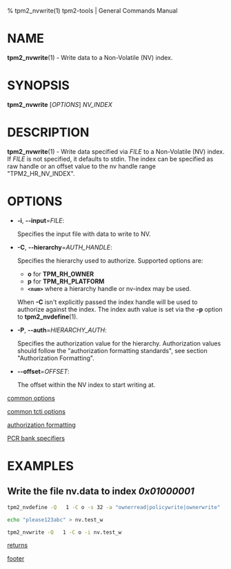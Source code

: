 % tpm2_nvwrite(1) tpm2-tools | General Commands Manual

# NAME

**tpm2_nvwrite**(1) - Write data to a Non-Volatile (NV) index.

# SYNOPSIS

**tpm2_nvwrite** [*OPTIONS*] _NV\_INDEX_

# DESCRIPTION

**tpm2_nvwrite**(1) - Write data specified via _FILE_ to a Non-Volatile (NV) index.
If _FILE_ is not specified, it defaults to stdin. The index can be specified as
raw handle or an offset value to the nv handle range "TPM2_HR_NV_INDEX".

# OPTIONS

  * **-i**, **\--input**=_FILE_:

    Specifies the input file with data to write to NV.

  * **-C**, **\--hierarchy**=_AUTH_HANDLE_:

    Specifies the hierarchy used to authorize.
    Supported options are:
      * **o** for **TPM_RH_OWNER**
      * **p** for **TPM_RH_PLATFORM**
      * **`<num>`** where a hierarchy handle or nv-index may be used.

    When **-C** isn't explicitly passed the index handle will be used to
    authorize against the index. The index auth value is set via the
    **-p** option to **tpm2_nvdefine**(1).

  * **-P**, **\--auth**=_HIERARCHY\_AUTH_:

    Specifies the authorization value for the hierarchy. Authorization values
    should follow the "authorization formatting standards", see section
    "Authorization Formatting".

  * **\--offset**=_OFFSET_:

    The offset within the NV index to start writing at.

[common options](common/options.md)

[common tcti options](common/tcti.md)

[authorization formatting](common/authorizations.md)

[PCR bank specifiers](common/pcr.md)

# EXAMPLES

## Write the file nv.data to index *0x01000001*
```bash
tpm2_nvdefine -Q   1 -C o -s 32 -a "ownerread|policywrite|ownerwrite"

echo "please123abc" > nv.test_w

tpm2_nvwrite -Q   1 -C o -i nv.test_w
```

[returns](common/returns.md)

[footer](common/footer.md)
